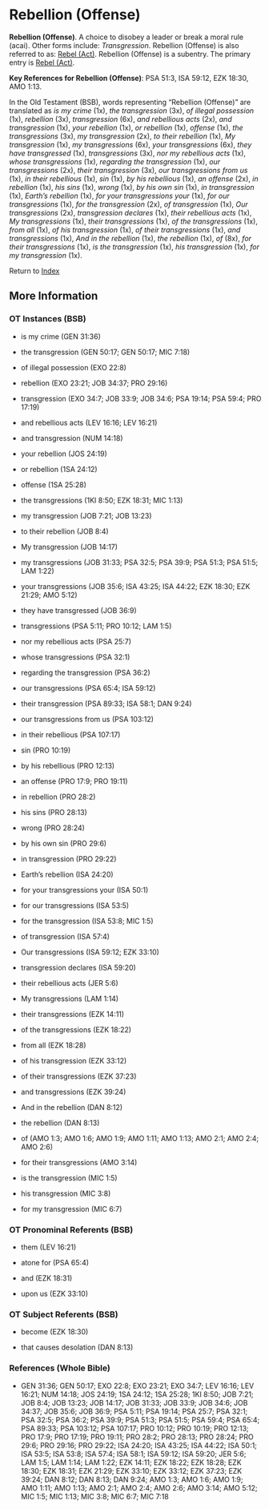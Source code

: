 # Rebellion (Offense)
**Rebellion (Offense)**. 
A choice to disobey a leader or break a moral rule (acai). 
Other forms include: 
*Transgression*. 
Rebellion (Offense) is also referred to as: 
[Rebel (Act)](Rebel.md). 
Rebellion (Offense) is a subentry. The primary entry is 
[Rebel (Act)](Rebel.md). 


**Key References for Rebellion (Offense)**: 
PSA 51:3, ISA 59:12, EZK 18:30, AMO 1:13. 


In the Old Testament (BSB), words representing “Rebellion (Offense)” are translated as 
*is my crime* (1x), *the transgression* (3x), *of illegal possession* (1x), *rebellion* (3x), *transgression* (6x), *and rebellious acts* (2x), *and transgression* (1x), *your rebellion* (1x), *or rebellion* (1x), *offense* (1x), *the transgressions* (3x), *my transgression* (2x), *to their rebellion* (1x), *My transgression* (1x), *my transgressions* (6x), *your transgressions* (6x), *they have transgressed* (1x), *transgressions* (3x), *nor my rebellious acts* (1x), *whose transgressions* (1x), *regarding the transgression* (1x), *our transgressions* (2x), *their transgression* (3x), *our transgressions from us* (1x), *in their rebellious* (1x), *sin* (1x), *by his rebellious* (1x), *an offense* (2x), *in rebellion* (1x), *his sins* (1x), *wrong* (1x), *by his own sin* (1x), *in transgression* (1x), *Earth’s rebellion* (1x), *for your transgressions your* (1x), *for our transgressions* (1x), *for the transgression* (2x), *of transgression* (1x), *Our transgressions* (2x), *transgression declares* (1x), *their rebellious acts* (1x), *My transgressions* (1x), *their transgressions* (1x), *of the transgressions* (1x), *from all* (1x), *of his transgression* (1x), *of their transgressions* (1x), *and transgressions* (1x), *And in the rebellion* (1x), *the rebellion* (1x), *of* (8x), *for their transgressions* (1x), *is the transgression* (1x), *his transgression* (1x), *for my transgression* (1x). 




Return to [Index](00-Index.md)

## More Information

### OT Instances (BSB)

* is my crime (GEN 31:36)

* the transgression (GEN 50:17; GEN 50:17; MIC 7:18)

* of illegal possession (EXO 22:8)

* rebellion (EXO 23:21; JOB 34:37; PRO 29:16)

* transgression (EXO 34:7; JOB 33:9; JOB 34:6; PSA 19:14; PSA 59:4; PRO 17:19)

* and rebellious acts (LEV 16:16; LEV 16:21)

* and transgression (NUM 14:18)

* your rebellion (JOS 24:19)

* or rebellion (1SA 24:12)

* offense (1SA 25:28)

* the transgressions (1KI 8:50; EZK 18:31; MIC 1:13)

* my transgression (JOB 7:21; JOB 13:23)

* to their rebellion (JOB 8:4)

* My transgression (JOB 14:17)

* my transgressions (JOB 31:33; PSA 32:5; PSA 39:9; PSA 51:3; PSA 51:5; LAM 1:22)

* your transgressions (JOB 35:6; ISA 43:25; ISA 44:22; EZK 18:30; EZK 21:29; AMO 5:12)

* they have transgressed (JOB 36:9)

* transgressions (PSA 5:11; PRO 10:12; LAM 1:5)

* nor my rebellious acts (PSA 25:7)

* whose transgressions (PSA 32:1)

* regarding the transgression (PSA 36:2)

* our transgressions (PSA 65:4; ISA 59:12)

* their transgression (PSA 89:33; ISA 58:1; DAN 9:24)

* our transgressions from us (PSA 103:12)

* in their rebellious (PSA 107:17)

* sin (PRO 10:19)

* by his rebellious (PRO 12:13)

* an offense (PRO 17:9; PRO 19:11)

* in rebellion (PRO 28:2)

* his sins (PRO 28:13)

* wrong (PRO 28:24)

* by his own sin (PRO 29:6)

* in transgression (PRO 29:22)

* Earth’s rebellion (ISA 24:20)

* for your transgressions your (ISA 50:1)

* for our transgressions (ISA 53:5)

* for the transgression (ISA 53:8; MIC 1:5)

* of transgression (ISA 57:4)

* Our transgressions (ISA 59:12; EZK 33:10)

* transgression declares (ISA 59:20)

* their rebellious acts (JER 5:6)

* My transgressions (LAM 1:14)

* their transgressions (EZK 14:11)

* of the transgressions (EZK 18:22)

* from all (EZK 18:28)

* of his transgression (EZK 33:12)

* of their transgressions (EZK 37:23)

* and transgressions (EZK 39:24)

* And in the rebellion (DAN 8:12)

* the rebellion (DAN 8:13)

* of (AMO 1:3; AMO 1:6; AMO 1:9; AMO 1:11; AMO 1:13; AMO 2:1; AMO 2:4; AMO 2:6)

* for their transgressions (AMO 3:14)

* is the transgression (MIC 1:5)

* his transgression (MIC 3:8)

* for my transgression (MIC 6:7)



### OT Pronominal Referents (BSB)

* them (LEV 16:21)

* atone for (PSA 65:4)

* and (EZK 18:31)

* upon us (EZK 33:10)



### OT Subject Referents (BSB)

* become (EZK 18:30)

* that causes desolation (DAN 8:13)



### References (Whole Bible)

* GEN 31:36; GEN 50:17; EXO 22:8; EXO 23:21; EXO 34:7; LEV 16:16; LEV 16:21; NUM 14:18; JOS 24:19; 1SA 24:12; 1SA 25:28; 1KI 8:50; JOB 7:21; JOB 8:4; JOB 13:23; JOB 14:17; JOB 31:33; JOB 33:9; JOB 34:6; JOB 34:37; JOB 35:6; JOB 36:9; PSA 5:11; PSA 19:14; PSA 25:7; PSA 32:1; PSA 32:5; PSA 36:2; PSA 39:9; PSA 51:3; PSA 51:5; PSA 59:4; PSA 65:4; PSA 89:33; PSA 103:12; PSA 107:17; PRO 10:12; PRO 10:19; PRO 12:13; PRO 17:9; PRO 17:19; PRO 19:11; PRO 28:2; PRO 28:13; PRO 28:24; PRO 29:6; PRO 29:16; PRO 29:22; ISA 24:20; ISA 43:25; ISA 44:22; ISA 50:1; ISA 53:5; ISA 53:8; ISA 57:4; ISA 58:1; ISA 59:12; ISA 59:20; JER 5:6; LAM 1:5; LAM 1:14; LAM 1:22; EZK 14:11; EZK 18:22; EZK 18:28; EZK 18:30; EZK 18:31; EZK 21:29; EZK 33:10; EZK 33:12; EZK 37:23; EZK 39:24; DAN 8:12; DAN 8:13; DAN 9:24; AMO 1:3; AMO 1:6; AMO 1:9; AMO 1:11; AMO 1:13; AMO 2:1; AMO 2:4; AMO 2:6; AMO 3:14; AMO 5:12; MIC 1:5; MIC 1:13; MIC 3:8; MIC 6:7; MIC 7:18



